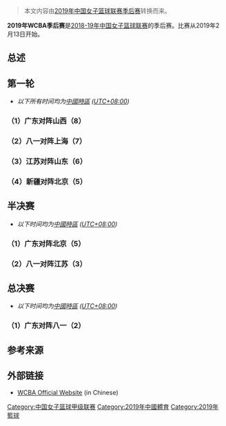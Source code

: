 > 本文内容由[2019年中国女子篮球联赛季后赛](https://zh.wikipedia.org/wiki/2019年中国女子篮球联赛季后赛)转换而来。


**2019年WCBA季后赛**是[2018-19年中国女子篮球联赛](../Page/2018-19年中国女子篮球联赛.md "wikilink")的季后赛。比赛从2019年2月13日开始。

## 总述

## 第一轮

  -
    *以下所有时间均为[中國時區](../Page/中國時區.md "wikilink") ([UTC+08:00](../Page/UTC+08:00.md "wikilink"))*

### （1）广东对阵山西（8）

### （2）八一对阵上海（7）

### （3）江苏对阵山东（6）

### （4）新疆对阵北京（5）

## 半决赛

  -
    *以下时间均为[中國時區](../Page/中國時區.md "wikilink") ([UTC+08:00](../Page/UTC+08:00.md "wikilink"))*

### （1）广东对阵北京（5）

### （2）八一对阵江苏（3）

## 总决赛

  -
    *以下时间均为[中國時區](../Page/中國時區.md "wikilink") ([UTC+08:00](../Page/UTC+08:00.md "wikilink"))*

### （1）广东对阵八一（2）

## 参考来源

## 外部链接

  - [WCBA Official Website](http://www.cba.net.cn/cbastats/wcba/default.aspx) (in Chinese)

[Category:中国女子篮球甲级联赛](https://zh.wikipedia.org/wiki/Category:中国女子篮球甲级联赛 "wikilink") [Category:2019年中國體育](https://zh.wikipedia.org/wiki/Category:2019年中國體育 "wikilink") [Category:2019年籃球](https://zh.wikipedia.org/wiki/Category:2019年籃球 "wikilink")